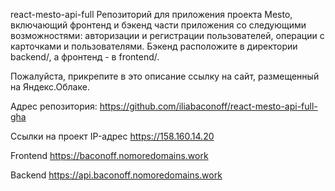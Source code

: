 react-mesto-api-full
Репозиторий для приложения проекта Mesto, включающий фронтенд и бэкенд части приложения со следующими возможностями: авторизации и регистрации пользователей, операции с карточками и пользователями. Бэкенд расположите в директории backend/, а фронтенд - в frontend/.

Пожалуйста, прикрепите в это описание ссылку на сайт, размещенный на Яндекс.Облаке.

Адрес репозитория: https://github.com/iliabaconoff/react-mesto-api-full-gha

Ссылки на проект
IP-адрес https://158.160.14.20

Frontend https://baconoff.nomoredomains.work

Backend https://api.baconoff.nomoredomains.work

